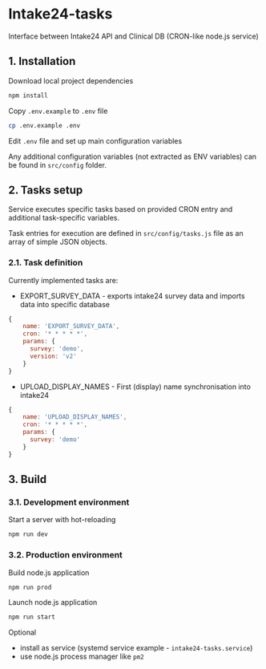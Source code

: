 # Intake24-tasks

Interface between Intake24 API and Clinical DB (CRON-like node.js service)

## 1. Installation

Download local project dependencies

```sh
npm install
```

Copy `.env.example` to `.env` file

```sh
cp .env.example .env
```

Edit `.env` file and set up main configuration variables

Any additional configuration variables (not extracted as ENV variables) can be found in `src/config` folder.

## 2. Tasks setup

Service executes specific tasks based on provided CRON entry and additional task-specific variables.

Task entries for execution are defined in `src/config/tasks.js` file as an array of simple JSON objects.

### 2.1. Task definition

Currently implemented tasks are:

- EXPORT_SURVEY_DATA - exports intake24 survey data and imports data into specific database

```js
{
    name: 'EXPORT_SURVEY_DATA',
    cron: '* * * * *',
    params: {
      survey: 'demo',
      version: 'v2'
    }
}
```

- UPLOAD_DISPLAY_NAMES - First (display) name synchronisation into intake24

```js
{
    name: 'UPLOAD_DISPLAY_NAMES',
    cron: '* * * * *',
    params: {
      survey: 'demo'
    }
}
```

## 3. Build

### 3.1. Development environment

Start a server with hot-reloading

```sh
npm run dev
```

### 3.2. Production environment

Build node.js application

```sh
npm run prod
```

Launch node.js application

```sh
npm run start
```

Optional

- install as service (systemd service example - `intake24-tasks.service`)
- use node.js process manager like `pm2`
